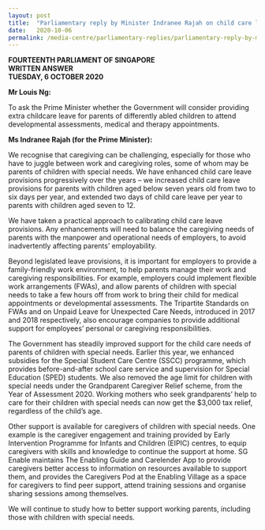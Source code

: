 ```yaml
---
layout: post
title:  "Parliamentary reply by Minister Indranee Rajah on child care leave for parents of differently abled children"
date:   2020-10-06
permalink: /media-centre/parliamentary-replies/parliamentary-reply-by-minister-indranee-rajah-on-child-care-leave-for-parents-of-differently-abled-children/
---
```


**FOURTEENTH PARLIAMENT OF SINGAPORE**  
**WRITTEN ANSWER**  
**TUESDAY, 6 OCTOBER 2020**  

**Mr Louis Ng:**

To ask the Prime Minister whether the Government will consider providing extra childcare leave for parents of differently abled children to attend developmental assessments, medical and therapy appointments.

**Ms Indranee Rajah (for the Prime Minister):**

We recognise that caregiving can be challenging, especially for those who have to juggle between work and caregiving roles, some of whom may be parents of children with special needs. We have enhanced child care leave provisions progressively over the years – we increased child care leave provisions for parents with children aged below seven years old from two to six days per year, and extended two days of child care leave per year to parents with children aged seven to 12.

We have taken a practical approach to calibrating child care leave provisions. Any enhancements will need to balance the caregiving needs of parents with the manpower and operational needs of employers, to avoid inadvertently affecting parents’ employability.  

Beyond legislated leave provisions, it is important for employers to provide a family-friendly work environment, to help parents manage their work and caregiving responsibilities. For example, employers could implement flexible work arrangements (FWAs), and allow parents of children with special needs to take a few hours off from work to bring their child for medical appointments or developmental assessments. The Tripartite Standards on FWAs and on Unpaid Leave for Unexpected Care Needs, introduced in 2017 and 2018 respectively, also encourage companies to provide additional support for employees’ personal or caregiving responsibilities. 

The Government has steadily improved support for the child care needs of parents of children with special needs. Earlier this year, we enhanced subsidies for the Special Student Care Centre (SSCC) programme, which provides before-and-after school care service and supervision for Special Education (SPED) students. We also removed the age limit for children with special needs under the Grandparent Caregiver Relief scheme, from the Year of Assessment 2020. Working mothers who seek grandparents’ help to care for their children with special needs can now get the $3,000 tax relief, regardless of the child’s age. 

Other support is available for caregivers of children with special needs. One example is the caregiver engagement and training provided by Early Intervention Programme for Infants and Children (EIPIC) centres, to equip caregivers with skills and knowledge to continue the support at home. SG Enable maintains The Enabling Guide and Carelender App to provide caregivers better access to information on resources available to support them, and provides the Caregivers Pod at the Enabling Village as a space for caregivers to find peer support, attend training sessions and organise sharing sessions among themselves.

We will continue to study how to better support working parents, including those with children with special needs.
